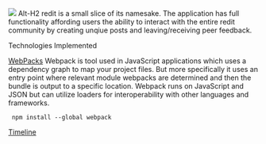 <img src="https://i.imgur.com/wUsFUAS.png" />
Alt-H2
redit is a small slice of its namesake. The application has full functionality affording users the ability to interact with the entire redit community by creating unqiue posts and leaving/receiving peer feedback.

Technologies Implemented

  [WebPacks](https://webpack.js.org)
   Webpack is tool used in JavaScript applications which uses a dependency graph to map your project files. 
    But more specifically it uses an entry point where relevant module webpacks are determined and then the bundle is output to a specific location. Webpack runs on JavaScript and JSON but can utilize loaders for interoperability with other languages and frameworks.
  
    
     npm install --global webpack
     
 
  

 
 [Timeline](https://github.com/gkopplin/redit/wiki/Timeline)
